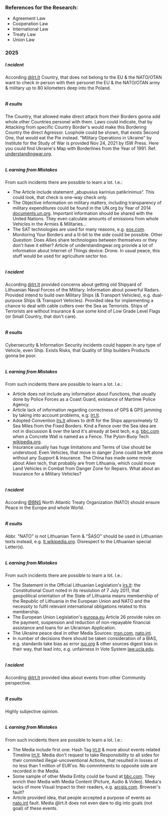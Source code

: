 ### References for the Research:
* Agreement Law
* Cooperation Law
* International Law
* Treaty Law
* Union Law

### 2025

##### I ncident

According [@lrt.lt](https://www.lrt.lt/naujienos/pasaulyje/6/2493531/lenkija-atmete-baltarusijos-pasiulyma-abipusiai-vykdyti-karinius-patikrinimus) Country, that does not belong to the EU & the NATO/OTAN want to check in person with their personel the EU & the NATO/OTAN army & military up to 80 kilometers deep into the Poland.
```

```
##### R esults 

The Country, that allowed make direct attack from their Borders gonna add whole other Countries personel with them. 
Laws could indicate, that by Attacking from specific Country Border's would make this Bordering Country the direct Agressor. Loophole could be shown, that exists Second One, that would eat the Pie instead.
"Military Operations in Ukraine" by Institute for the Study of War is provided Nov 24, 2021 by ISW Press. Here you could find Ukraine's Map with Borderlines from the Year of 1991. Ref. [understandingwar.org](https://www.understandingwar.org/backgrounder/indicators-and-thresholds-russian-military-operations-ukraine-andor-belarus).
```

```
##### L earning from Mistakes 

From such incidents there are possible to learn a lot. I.e.:
* The Article include statement „abupusius karinius patikrinimus“. This could look, that check is one-way check only.
* The Objective information on military matters, including transparency of military expenditures could be found in the UN.org by Year of 2014 [documents.un.org](https://documents.un.org/symbol-explorer?s=A/69/135&i=A/69/135_2452749). Important information should be shared with the United Nations. They even calculate amounts of emissions from whole Vehicles in the Armies & Militaries...
* The SAT technologies are used for many reasons, e.g. [eos.com](https://eos.com/blog/eosda-enters-france-with-its-crop-monitoring-platform/). Monitoring Your Borders and a lil-bit to the side could be possible. Other Question: Does Allies share technologies between themselves or they don't have it either? Article of understandingwar.org provide a lot of information about Internet of Things device: Drone. In usual peace, this stuff would be used for agriculture sector too.  
```

```
##### I ncident

According [@lrt.lt](https://www.lrt.lt/naujienos/lietuvoje/2/2494329/baltijos-juroje-vis-daugiau-incidentu-taciau-lietuva-teturi-40-metu-senumo-karo-laivu) provided concerns about getting old Shipyard of Lithuanian Naval Forces of the Military. Information about powerful Radars. Provided intend to build own Military Ships (& Transport Vehicles), e.g. dual-purpose Ships (& Transport Vehicles). Provided idea for implementing a chance to deal with cable cutters over the Sea as Terrorists. Ships of Terrorists are without Insurance & use some kind of Low Grade Level Flags (or Small Country, that don't care).
```

```
##### R esults 
Cybersecurity & Information Security incidents could happen in any type of Vehicle, even Ship.
Exists Risks, that Quality of Ship builders Products gonna be poor.
```

```
##### L earning from Mistakes 

From such incidents there are possible to learn a lot. I.e.:
* Article does not include any information about Functions, that usually done by Police Forces as a Coast Guard, existance of Martime Police Agency.
* Article lack of information regarding correctness of GPS & GPS jamming by taking into account problems, e.g. [lrt.lt](https://www.lrt.lt/naujienos/verslas/4/2262804/ekspertas-jei-gps-signalas-iskreipiamas-lektuvas-gali-net-nukrypti-nuo-kurso).
* Adopted Convention [lrs.lt](https://e-seimas.lrs.lt/portal/legalAct/lt/TAD/TAIS.221141) allows to drift for the Ships approximately 12 Sea Miles from the Fixed Borders. Kind a Fence over the Sea idea are not in discussion & over the land it's already at best tech, e.g. [bbc.com](https://bbc.com/news/world-europe-58289893) when a Concrete Wall is named as a Fence. The Pylon-Buoy Tech [wikipedia.org](https://en.wikipedia.org/wiki/Buoy).  
* Insurance usually has huge limitations and Terms of Use should be understood. Even Vehicles, that move in danger Zone could be left alone without any Support & Insurance. The China has made some movie about Alien tech, that probably are from Lithuania, which could move Land Vehicles in Combat from Danger Zone for Repairs. What about an Insurance for a Military Vehicles?
```

```
##### I ncident

According [@BNS](https://www.lrt.lt/naujienos/pasaulyje/6/2495219/vilniuje-viesejes-chersono-gubernatorius-ukraina-nusivylusi-nato-neveiklumu) North Atlantic Treaty Organization (NATO) should ensure Peace in the Europe and whole World.
```

```
##### R esults 
Abbr. "NATO" is not Lithuanian Term & "ŠASO" should be used in Lithuanian texts instead, e.g. [lt.wikipedia.org](https://lt.wikipedia.org/wiki/NATO).
Disrespect to the Lithuanian special Letter(s).
```

```
##### L earning from Mistakes 

From such incidents there are possible to learn a lot. I.e.:
* The Statement in the Official Lithuanian Legislation's [lrs.lt](https://e-seimas.lrs.lt/portal/legalAct/lt/TAD/7ef14442af6711e39054dc0fb3cb01ae): the Constitutional Court noted in its resolution of 7 July 2011, that geopolitical orientation of the State of Lithuania means membership of the Republic of Lithuania in the European Union and NATO and the necessity to fulfil relevant international obligations related to this membership.
* The European Union Legislation's [europa.eu](https://eur-lex.europa.eu/legal-content/LT/TXT/HTML/?uri=OJ:L_202400792&qid=1740394241230) Article 26 provide rules on the payment, suspension and reduction of non-repayable financial assistance and loans for an Ukrainian Application.
* The Ukraine peace deal in other Media Sources: [msn.com](https://www.msn.com/en-xl/news/other/un-chief-calls-for-ukraine-peace-deal-respecting-territorial-integrity/ar-AA1zCNa3), [nato.int](https://www.nato.int/cps/en/natolive/topics_37750.htm).
* In number of decisions there should be taken consideration of a BIAS, e.g. standards take bias as error [iso.org](https://www.iso.org/obp/ui/en/#iso:std:iso-iec:guide:99:ed-1:v2:en:term:2.18) & other sources digest bias in their way, that lead into, e.g. unfairness in Vote System [law.ucla.edu](https://law.ucla.edu/news/implicit-bias-courtroom).
```

```
##### I ncident

According [@lrt.lt](https://www.lrt.lt/naujienos/nuomones/3/2499427/eitvydas-bajarunas-karas-ukrainoje-ir-jav-visuomenine-nuomone) provided idea about events from other Community perspective.
```

```
##### R esults 
Highly subjective opinion.
```

```
##### L earning from Mistakes 

From such incidents there are possible to learn a lot. I.e.:
* The Media include first one: Hash Tag [lrt.lt](https://www.lrt.lt/tema/rusijos-karas-pries-ukraina) & more about events related Timeline [lrt.lt](https://www.lrt.lt/naujienos/pasaulyje/6/2504839/karas-ukrainoje-lavrovas-macrono-branduoline-retorika-kelia-gresme-rusijai). Media don't request to take Responsibility to all sides for their commited illegal-uncoventional Actions, that resulted in losses of no less than 1 million of EUR'os. No commitments to opposite side are recorded in the Media.
* Some sample of other Media Entity could be found at [bbc.com](https://www.bbc.com/news/world-europe-60506682). They enrich their Media with Media Content (Picture, Audio & Video). Media's lacks of more Visual Impact to their readers, e.g. [arcgis.com](https://storymaps.arcgis.com/stories/36a7f6a6f5a9448496de641cf64bd375). Browser's fault?
* Article provided idea, that people accepted a purpose of events as [nato.int](https://www.nato.int/) fault. Media @lrt.lt does not even dare to dig into goals (not goal) of these events.
```

```
